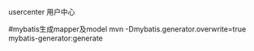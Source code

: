 usercenter
用户中心

#mybatis生成mapper及model
mvn -Dmybatis.generator.overwrite=true mybatis-generator:generate